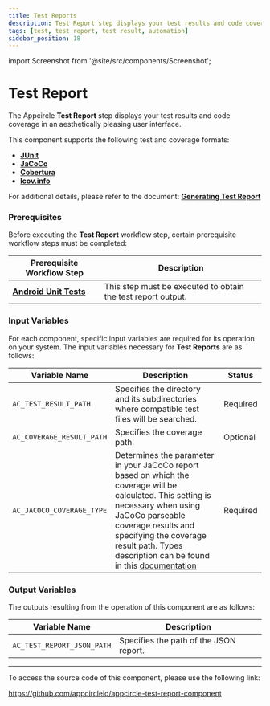 ```yaml
---
title: Test Reports
description: Test Report step displays your test results and code coverage in an aesthetically pleasing user interface.
tags: [test, test report, test result, automation]
sidebar_position: 18
---
```


import Screenshot from '@site/src/components/Screenshot';

# Test Report

The Appcircle **Test Report** step displays your test results and code coverage in an aesthetically pleasing user interface.

This component supports the following test and coverage formats:

- [**JUnit**](https://junit.org)
- [**JaCoCo**](https://www.jacoco.org)
- [**Cobertura**](https://cobertura.github.io/cobertura)
- [**lcov.info**](https://lcov-viewer.netlify.app)

For additional details, please refer to the document: [**Generating Test Report**](https://docs.appcircle.io/continuous-testing/android-testing/running-android-unit-tests#generating-test-report)

### Prerequisites

Before executing the **Test Report** workflow step, certain prerequisite workflow steps must be completed:

| Prerequisite Workflow Step                                   | Description                                                                   |
| ------------------------------------------------------------ | ----------------------------------------------------------------------------- |
| [**Android Unit Tests**](/workflows/android-specific-workflow-steps/android-unit-tests) | This step must be executed to obtain the test report output. |

<Screenshot url='https://cdn.appcircle.io/docs/assets/android-workflow-components-test-report_1.png'/>


### Input Variables

For each component, specific input variables are required for its operation on your system. The input variables necessary for **Test Reports** are as follows:

<Screenshot url='https://cdn.appcircle.io/docs/assets/android-workflow-components-test-report_2.png'/>

| Variable Name            | Description                                                      | Status    |
| ------------------------ | ---------------------------------------------------------------- | --------- |
| `AC_TEST_RESULT_PATH`    | Specifies the directory and its subdirectories where compatible test files will be searched. | Required  |
| `AC_COVERAGE_RESULT_PATH`| Specifies the coverage path. | Optional  |
| `AC_JACOCO_COVERAGE_TYPE`| Determines the parameter in your JaCoCo report based on which the coverage will be calculated. This setting is necessary when using JaCoCo parseable coverage results and specifying the coverage result path. Types description can be found in this [documentation](/continuous-testing/android-testing/running-android-unit-tests#jacoco-test-coverage) | Required  |


### Output Variables

The outputs resulting from the operation of this component are as follows:

| Variable Name              | Description                                          |
| -------------------------- | ---------------------------------------------------- |
| `AC_TEST_REPORT_JSON_PATH` | Specifies the path of the JSON report.               |

---

To access the source code of this component, please use the following link:

https://github.com/appcircleio/appcircle-test-report-component